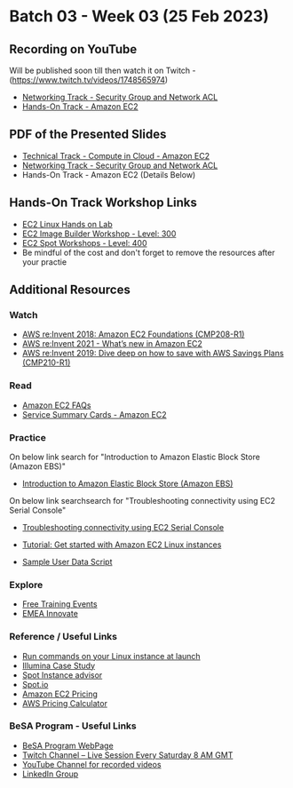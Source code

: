 # Batch 03 - Week 03 (25 Feb 2023)

## Recording on YouTube
Will be published soon till then watch it on Twitch - (https://www.twitch.tv/videos/1748565974)
<!---  

* [Technical Track - Compute in Cloud - Amazon EC2](https://youtu.be/Sw6B2deMPmg)
-->

* [Networking Track - Security Group and Network ACL](https://youtu.be/BqqksZ2PECI)
* [Hands-On Track - Amazon EC2](https://youtu.be/bc1srPi8AXY)



## PDF of the Presented Slides
* [Technical Track - Compute in Cloud - Amazon EC2](https://github.com/become-a-solutions-architect/become-a-solutions-architect.github.io/blob/main/resources/assets/B03/W3/Week%2003%20-25%20Feb%20-%20Technical%20Track%20-%20Amazon%20EC2.pdf)
* [Networking Track - Security Group and Network ACL](https://github.com/become-a-solutions-architect/become-a-solutions-architect.github.io/blob/main/resources/assets/B03/W3/Week%2003%20-%2025%20Feb%20-%20Security%20Group%20and%20Network%20ACL.pdf)
* Hands-On Track - Amazon EC2 (Details Below)

## Hands-On Track Workshop Links
* [EC2 Linux Hands on Lab](https://catalog.workshops.aws/general-immersionday/en-US/basic-modules/10-ec2/ec2-linux)
* [EC2 Image Builder Workshop - Level: 300](https://catalog.us-east-1.prod.workshops.aws/workshops/d6c7ecdc-c75f-4ad1-910f-fdd994cc4aed/en-US)
* [EC2 Spot Workshops - Level: 400](https://ec2spotworkshops.com/)
* Be mindful of the cost and don't forget to remove the resources after your practie


## Additional Resources 

### Watch
* [AWS re:Invent 2018: Amazon EC2 Foundations (CMP208-R1)](https://www.youtube.com/watch?v=vXBeO9vQAI8)
* [AWS re:Invent 2021 - What’s new in Amazon EC2](https://www.youtube.com/watch?v=LHHG5rcPXvw)
* [AWS re:Invent 2019: Dive deep on how to save with AWS Savings Plans (CMP210-R1)](https://www.youtube.com/watch?v=uQ9ry-9uUvo)

### Read
* [Amazon EC2 FAQs](https://aws.amazon.com/ec2/faqs/)
* [Service Summary Cards - Amazon EC2](https://github.com/become-a-solutions-architect/become-a-solutions-architect.github.io/blob/main/resources/assets/3/Amazon%20EC2%20-%20Service%20Summary%20Card.pdf)

### Practice
On below link search for "Introduction to Amazon Elastic Block Store (Amazon EBS)"
* [Introduction to Amazon Elastic Block Store (Amazon EBS)](https://amazon.qwiklabs.com/catalog)

On below link searchsearch for "Troubleshooting connectivity using EC2 Serial Console"
* [Troubleshooting connectivity using EC2 Serial Console](https://amazon.qwiklabs.com/catalog)

* [Tutorial: Get started with Amazon EC2 Linux instances](https://docs.aws.amazon.com/AWSEC2/latest/UserGuide/EC2_GetStarted.html)

* [Sample User Data Script](https://github.com/become-a-solutions-architect/become-a-solutions-architect.github.io/blob/main/resources/assets/3/userdata.txt)

### Explore
* [Free Training Events](https://aws.amazon.com/training/events)
* [EMEA Innovate](https://aws.amazon.com/events/innovate-online-conference/emea/aiml-data)

### Reference / Useful Links
* [Run commands on your Linux instance at launch](https://docs.aws.amazon.com/AWSEC2/latest/UserGuide/user-data.html)
* [Illumina Case Study](https://aws.amazon.com/solutions/case-studies/illumina/)
* [Spot Instance advisor](https://aws.amazon.com/ec2/spot/instance-advisor/)
* [Spot.io](https://spot.io/)
* [Amazon EC2 Pricing](https://aws.amazon.com/ec2/pricing/)
* [AWS Pricing Calculator](https://calculator.aws/#/)

### BeSA Program - Useful Links

* [BeSA Program WebPage](https://become-a-solutions-architect.github.io/)
* [Twitch Channel – Live Session Every Saturday 8 AM GMT](https://www.twitch.tv/besaprogram)
* [YouTube Channel for recorded videos](https://www.youtube.com/channel/UCWWO3yt3b5R_LrWHReU0b-g)
* [LinkedIn Group](https://www.linkedin.com/groups/9179284/)

